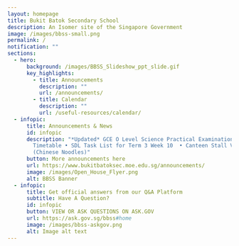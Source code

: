```yaml
---
layout: homepage
title: Bukit Batok Secondary School
description: An Isomer site of the Singapore Government
image: /images/bbss-small.png
permalink: /
notification: ""
sections:
  - hero:
      background: /images/BBSS_Slideshow_ppt_slide.gif
      key_highlights:
        - title: Announcements
          description: ""
          url: /announcements/
        - title: Calendar
          description: ""
          url: /useful-resources/calendar/
  - infopic:
      title: Announcements & News
      id: infopic
      description: "*Updated* GCE O Level Science Practical Examinations • Sec 1-3 EYE
        Timetable • SDL Task List for Term 3 Week 10  • Canteen Stall Vacancy
        (Chinese Noodles)"
      button: More announcements here
      url: https://www.bukitbatoksec.moe.edu.sg/announcements/
      image: /images/Open_House_Flyer.png
      alt: BBSS Banner
  - infopic:
      title: Get official answers from our Q&A Platform
      subtitle: Have A Question?
      id: infopic
      button: VIEW OR ASK QUESTIONS ON ASK.GOV
      url: https://ask.gov.sg/bbss#home
      image: /images/bbss-askgov.png
      alt: Image alt text
---
```

